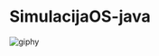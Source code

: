 # SimulacijaOS-java

![giphy](https://github.com/AnythingFree/SimulacijaOS-java/assets/93827376/09e5e61b-fba6-4085-9911-ecdc3c8f6fb3)
